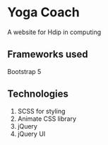 # Yoga Coach
A website for Hdip in computing
## Frameworks used
Bootstrap 5
## Technologies
1. SCSS for styling
2. Animate CSS library
3. jQuery
4. jQuery UI
